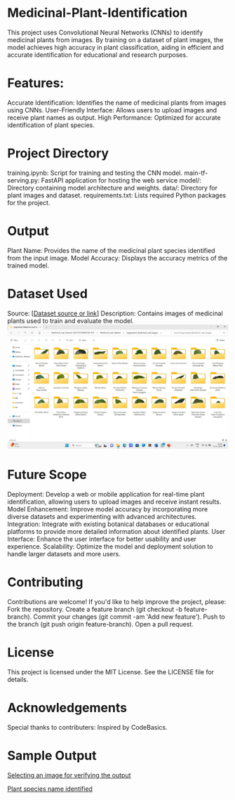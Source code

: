 # Medicinal-Plant-Identification
This project uses Convolutional Neural Networks (CNNs) to identify medicinal plants from images. By training on a dataset of plant images, the model achieves high accuracy in plant classification, aiding in efficient and accurate identification for educational and research purposes.

# Features:
Accurate Identification: Identifies the name of medicinal plants from images using CNNs.
User-Friendly Interface: Allows users to upload images and receive plant names as output.
High Performance: Optimized for accurate identification of plant species.

# Project Directory
training.ipynb: Script for training and testing the CNN model.
main-tf-serving.py: FastAPI application for hosting the web service 
model/: Directory containing model architecture and weights.
data/: Directory for plant images and dataset.
requirements.txt: Lists required Python packages for the project.

# Output
Plant Name: Provides the name of the medicinal plant species identified from the input image.
Model Accuracy: Displays the accuracy metrics of the trained model.

# Dataset Used
Source: [[Dataset source or link](https://data.mendeley.com/datasets/nnytj2v3n5/1)]
Description: Contains images of medicinal plants used to train and evaluate the model.
![image alt](https://github.com/PrathibhaAngadi/Medicinal-Plant-Identification/blob/bf5a07534930d975e1eb14b0d6550e02225c1de3/Dataset.jpg)

# Future Scope
Deployment: Develop a web or mobile application for real-time plant identification, allowing users to upload images and receive instant results.
Model Enhancement: Improve model accuracy by incorporating more diverse datasets and experimenting with advanced architectures.
Integration: Integrate with existing botanical databases or educational platforms to provide more detailed information about identified plants.
User Interface: Enhance the user interface for better usability and user experience.
Scalability: Optimize the model and deployment solution to handle larger datasets and more users.

# Contributing
Contributions are welcome! If you'd like to help improve the project, please:
Fork the repository.
Create a feature branch (git checkout -b feature-branch).
Commit your changes (git commit -am 'Add new feature').
Push to the branch (git push origin feature-branch).
Open a pull request.
 
# License
This project is licensed under the MIT License. See the LICENSE file for details.

# Acknowledgements
Special thanks to contributers: 
Inspired by CodeBasics.

# Sample Output
[Selecting an image for verifying the output](https://github.com/user-attachments/assets/a44b29dc-fbca-4857-88b9-862e37430474)

[Plant species name identified](https://github.com/user-attachments/assets/b6c26e9c-a2d3-4883-87b4-04d54956840c)

